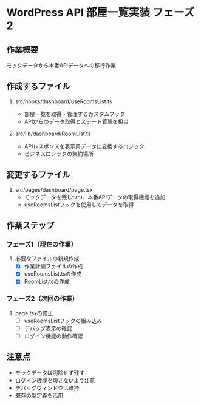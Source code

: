 # WordPress API 部屋一覧実装 フェーズ2

## 作業概要
モックデータから本番APIデータへの移行作業

## 作成するファイル
1. src/hooks/dashboard/useRoomsList.ts
   - 部屋一覧を取得・管理するカスタムフック
   - APIからのデータ取得とステート管理を担当

2. src/lib/dashboard/RoomList.ts
   - APIレスポンスを表示用データに変換するロジック
   - ビジネスロジックの集約場所

## 変更するファイル
1. src/pages/dashboard/page.tsx
   - モックデータを残しつつ、本番APIデータの取得機能を追加
   - useRoomsListフックを使用してデータを取得

## 作業ステップ
### フェーズ1（現在の作業）
1. 必要なファイルの新規作成
   - [x] 作業計画ファイルの作成
   - [x] useRoomsList.tsの作成
   - [x] RoomList.tsの作成

### フェーズ2（次回の作業）
1. page.tsxの修正
   - [ ] useRoomsListフックの組み込み
   - [ ] デバッグ表示の確認
   - [ ] ログイン機能の動作確認

## 注意点
- モックデータは削除せず残す
- ログイン機能を壊さないよう注意
- デバッグウィンドウは維持
- 既存の型定義を活用 